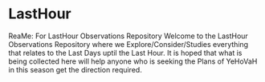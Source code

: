 # LastHour
ReaMe: For LastHour Observations Repository
Welcome to the LastHour Observations Repository where we Explore/Consider/Studies everything that relates to the Last Days uptil the Last Hour.
It is hoped that what is being collected here will help anyone who is seeking the Plans of YeHoVaH in this season get the direction required.

